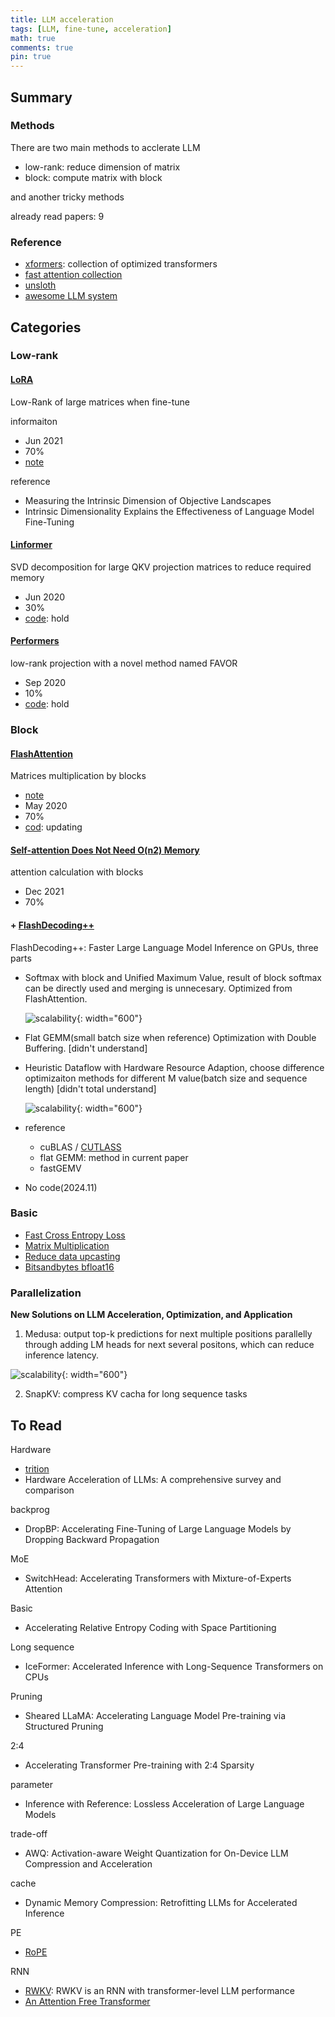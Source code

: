 ```yaml
---
title: LLM acceleration
tags: [LLM, fine-tune, acceleration]
math: true
comments: true
pin: true
---
```


## Summary

### Methods

There are two main methods to acclerate LLM
+ low-rank: reduce dimension of matrix
+ block: compute matrix with block

and another tricky methods

already read papers: 9

### Reference
+ [xformers](https://github.com/facebookresearch/xformers): collection of optimized transformers
+ [fast attention collection](https://ben.bolte.cc/fast-attention)
+ [unsloth](https://unsloth.ai/blog/mistral-benchmark)
+ [awesome LLM system](https://github.com/galeselee/Awesome_LLM_System-PaperList)

## Categories

### Low-rank

#### [LoRA](https://arxiv.org/abs/2106.09685)

Low-Rank of large matrices when fine-tune

informaiton
+ Jun 2021
+ 70%
+ [note](https://informal.top/posts/paper-LoRA/)

reference
+ Measuring the Intrinsic Dimension of Objective Landscapes
+ Intrinsic Dimensionality Explains the Effectiveness of Language Model Fine-Tuning

#### [Linformer](https://arxiv.org/abs/2006.04768)

SVD decomposition for large QKV projection matrices to reduce required memory
+ Jun 2020
+ 30%
+ [code](https://github.com/lucidrains/linformer): hold

#### [Performers](https://arxiv.org/abs/2009.14794)

low-rank projection with a novel method named FAVOR
+ Sep 2020
+ 10%
+ [code](https://github.com/lucidrains/performer-pytorch): hold

### Block

#### [FlashAttention](https://arxiv.org/abs/2205.14135)

Matrices multiplication by blocks

+ [note](https://informal.top/posts/notes-of-FlashAttention/)
+ May 2020
+ 70%
+ [cod](https://github.com/Dao-AILab/flash-attention): updating

#### [Self-attention Does Not Need O(n2) Memory](https://arxiv.org/abs/2112.05682)

attention calculation with blocks

+ Dec 2021
+ 70%

#### + [FlashDecoding++](https://arxiv.org/abs/2311.01282)

FlashDecoding++: Faster Large Language Model Inference on GPUs, three parts
+ Softmax with block and Unified Maximum Value, result of block softmax can be directly used and merging is unnecesary. Optimized from FlashAttention.
    
    ![scalability](/images/2024/1113-01.png){: width="600"}

+ Flat GEMM(small batch size when reference) Optimization with Double Buffering. [didn't understand]
+ Heuristic Dataflow with Hardware Resource Adaption, choose difference optimizaiton methods for different M value(batch size and sequence length) [didn't total understand]

    ![scalability](/images/2024/1113-02.png){: width="600"}

+ reference 
    + cuBLAS / [CUTLASS](https://github.com/NVIDIA/cutlass)
    + flat GEMM: method in current paper
    + fastGEMV
+ No code(2024.11)

### Basic
+ [Fast Cross Entropy Loss](https://informal.top/posts/validated-example/)
+ [Matrix Multiplication](https://informal.top/posts/try-of-torchview-to-accelerate-finetune-new/)
+ [Reduce data upcasting](https://unsloth.ai/blog/mistral-benchmark)
+ [Bitsandbytes bfloat16](https://unsloth.ai/blog/mistral-benchmark)

### Parallelization

**New Solutions on LLM Acceleration, Optimization, and Application**

1) Medusa: output top-k predictions for next multiple positions parallelly through adding LM heads for next several positons, which can reduce inference latency.

![scalability](/images/2024/1112-01.png){: width="600"}

2) SnapKV: compress KV cacha for long sequence tasks


## To Read

Hardware
+ [trition](https://github.com/triton-lang/triton)
+ Hardware Acceleration of LLMs: A comprehensive survey and comparison

backprog
+ DropBP: Accelerating Fine-Tuning of Large Language Models by Dropping Backward Propagation

MoE
+ SwitchHead: Accelerating Transformers with Mixture-of-Experts Attention

Basic
+ Accelerating Relative Entropy Coding with Space Partitioning

Long sequence
+ IceFormer: Accelerated Inference with Long-Sequence Transformers on CPUs

Pruning
+ Sheared LLaMA: Accelerating Language Model Pre-training via Structured Pruning

2:4
+ Accelerating Transformer Pre-training with 2:4 Sparsity

parameter
+ Inference with Reference: Lossless Acceleration of Large Language Models

trade-off
+ AWQ: Activation-aware Weight Quantization for On-Device LLM Compression and Acceleration

cache
+ Dynamic Memory Compression: Retrofitting LLMs for Accelerated Inference

PE
+ [RoPE](https://arxiv.org/abs/2104.09864)

RNN
+ [RWKV](https://arxiv.org/abs/2404.05892): RWKV is an RNN with transformer-level LLM performance
+ [An Attention Free Transformer](https://arxiv.org/abs/2105.14103)
